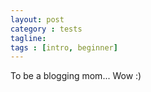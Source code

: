 ```yaml
---
layout: post
category : tests
tagline: 
tags : [intro, beginner]
--- 
```

To be a blogging mom... Wow :)

